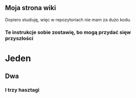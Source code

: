 ## Moja strona wiki

Dopiero studiuję, więc w repozytoriach nie mam za dużo kodu.

### Te instrukcje sobie zostawię, bo mogą przydać sięw przyszłości


# Jeden
## Dwa
### I trzy hasztagi
